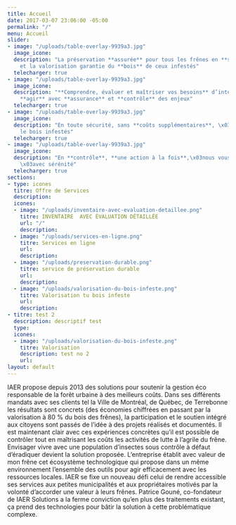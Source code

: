 ```yaml
---
title: Accueil
date: 2017-03-07 23:06:00 -05:00
permalink: "/"
menu: Accueil
slider:
- image: "/uploads/table-overlay-9939a3.jpg"
  image_icone: 
  description: "La préservation **assurée** pour tous les frênes en **santé**\x03
    et la valorisation garantie du **bois** de ceux infestés"
  telecharger: true
- image: "/uploads/table-overlay-9939a3.jpg"
  image_icone: 
  description: "**Comprendre, évaluer et maîtriser vos besoins** d’intervention  \nPlanifier,
    **agir** avec **assurance** et **contrôle** des enjeux"
  telecharger: true
- image: "/uploads/table-overlay-9939a3.jpg"
  image_icone: 
  description: "En toute sécurité, sans **coûts supplémentaires**, \x03\n\nvaloriser
    le bois infestés"
  telecharger: true
- image: "/uploads/table-overlay-9939a3.jpg"
  image_icone: 
  description: "En **contrôle**, **une action à la fois**,\x03nous vous **accompagnons**
    \x03avec sérénité"
  telecharger: true
sections:
- type: icones
  titre: Offre de Services
  description: 
  icones:
  - image: "/uploads/inventaire-avec-evaluation-detaillee.png"
    titre: INVENTAIRE  AVEC ÉVALUATION DÉTAILLÉE
    url: "/"
    description: 
  - image: "/uploads/services-en-ligne.png"
    titre: Services en ligne
    url: 
    description: 
  - image: "/uploads/preservation-durable.png"
    titre: service de préservation durable
    url: 
    description: 
  - image: "/uploads/valorisation-du-bois-infeste.png"
    titre: Valorisation tu bois infeste
    url: 
    description: 
- titre: test 2
  description: descriptif test
  type: 
  icones:
  - image: "/uploads/valorisation-du-bois-infeste.png"
    titre: Valorisation
    description: test no 2
    url: 
layout: default
---
```


IAER propose depuis 2013 des solutions pour soutenir la gestion éco responsable de la forêt urbaine à des meilleurs coûts. Dans ses différents mandats avec ses clients tel la Ville de Montréal, de Québec, de Terrebonne les résultats sont concrets (des économies chiffrées en passant par la valorisation à 80 % du bois des frênes), la participation et le soutien intégré aux citoyens sont passés de l’idée à des projets réalisés et documentés. Il est maintenant clair avec ces expériences concrètes qu’il est possible de contrôler tout en maîtrisant les coûts les activités de lutte à l’agrile du frêne. Envisager vivre avec une population d’insectes sous contrôle à défaut d’éradiquer devient la solution proposée. L’entreprise établit avec valeur de mon frêne cet écosystème technologique qui propose dans un même environnement l’ensemble des outils pour agir efficacement avec les ressources locales. IAER se fixe un nouveau défi celui de rendre accessible ses services aux petites municipalités et aux propriétaires motivés par la volonté d’accorder une valeur à leurs frênes. Patrice Gouné, co-fondateur de IAER Solutions a la ferme conviction qu’en plus des traitements existant, ça prend des technologies pour bâtir la solution à cette problématique complexe.